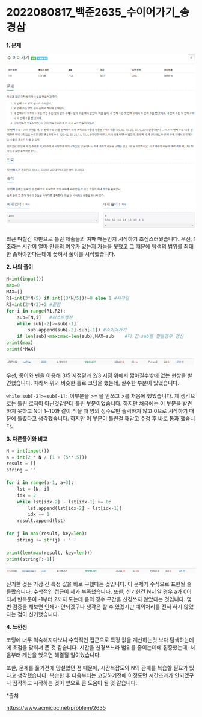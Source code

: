 # 2022080817_백준2635_수이어가기_송경삼

**1. 문제**

![](20220817_백준2635_수이어가기_assets/2022-08-17-20-06-22-image.png)

최근 며칠간 자만으로 틀린 제출들의 여파 때문인지 시작하기 조심스러웠습니다. 우선, 1초라는 시간이 얼마 만큼의 여유가 있는지 가늠을 못했고 그 때문에 탐색의 범위를 최대한 좁혀야한다는데에 꽂혀서 풀이를 시작했습니다.



**2. 나의 풀이**

```python
N=int(input())
max=0
MAX=[]
R1=int(3*N/5) if int((3*N/5))!=0 else 1 #시작점
R2=int(2*N/3)+2 #끝점
for i in range(R1,R2):
    sub=[N,i]   #리스트생성
    while sub[-2]>=sub[-1]:
        sub.append(sub[-2]-sub[-1]) #수이어가기
    if len(sub)>max:max=len(sub);MAX=sub    #더 긴 sub를 만들경우 갱신
print(max)
print(*MAX)
```

![](20220817_백준2635_수이어가기_assets/2022-08-17-20-05-53-image.png)

우선, 종이와 펜을 이용해 3/5 지점밑과 2/3 지점 위에서 짧아질수밖에 없는 현상을 발견했습니다. 따라서 위와 비슷한 틀로 코딩을 했는데, 실수한 부분이 있었습니다. 

`while sub[-2]>=sub[-1]:` 이부분을 >= 을 안쓰고 >를 처음에 했었습니다. 제 생각으로는 틀린 로직이 아닌것같은데 틀린 부분이었습니다. 하지만 처음에는 이 부분을 발견하지 못하고 N이 1~10과 같이 작을 때 양의 정수로만 출력하지 않고 0으로 시작하기 때문에 틀렸다고 생각했습니다. 하지만 이 부분이 틀린걸 깨닫고 수정 후 바로 통과 했습니다.



**3. 다른풀이와 비교**

```python
N = int(input())
a = int(2 * N / (1 + (5**.5)))
result = []
string = ''

for i in range(a-1, a+3):
    lst = [N, i]
    idx = 2
    while lst[idx-2] - lst[idx-1] >= 0:
        lst.append(lst[idx-2] - lst[idx-1])
        idx += 1
    result.append(lst)

for j in max(result, key=len):
    string += str(j) + ' '

print(len(max(result, key=len)))
print(string[:-1])
```

![](20220817_백준2635_수이어가기_assets/2022-08-17-20-04-53-image.png)

신기한 것은 가장 긴 특정 값을 바로 구했다는 것입니다. 이 문제가 수식으로 표현될 줄 몰랐습니다. 수학적인 접근이 제가 부족했습니다. 또한, 신기한건 N=1일 경우 a가 0이 되서 반복문이 -1부터 2까지 도는데 음의 정수 구간을 신경쓰지 않았다는 것입니다. 몇번 검증을 해보면 인쇄가 안되겠구나 생각은 할 수 있겠지만 예외처리를 전혀 하지 않았다는 점이 신기했습니다.



**4. 느낀점**

코딩에 너무 익숙해지다보니 수학적인 접근으로 특정 값을 계산하는것 보다 탐색하는데에 초점을 맞춰서 푼 것 같습니다. 시간을 신경쓰느라 범위를 줄이는데에 집중했는데, 처음부터 계산을 했으면 해결될 일이었습니다.

또한, 문제를 풀기전에 망설였던 점 때문에, 시간복잡도와 N의 관계를 복습할 필요가 있다고 생각했습니다. 복습한 후 다음부터는 코딩하기전에 이정도면 시간초과가 안되겠구나 짐작하고 시작하는 것이 앞으로 큰 도움이 될 것 같습니다.



*출처

https://www.acmicpc.net/problem/2635
